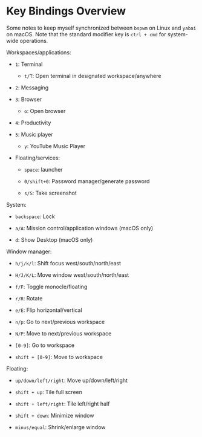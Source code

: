 Key Bindings Overview
=====================

Some notes to keep myself synchronized between `bspwm` on Linux and `yabai` on
macOS. Note that the standard modifier key is `ctrl + cmd` for system-wide
operations.

Workspaces/applications:

-   `1`: Terminal

    -   `t/T`: Open terminal in designated workspace/anywhere

-   `2`: Messaging

-   `3`: Browser

    -   `o`: Open browser

-   `4`: Productivity

-   `5`: Music player

    -   `y`: YouTube Music Player

-   Floating/services:

    -   `space`: launcher

    -   `0/shift+0`: Password manager/generate password

    -   `s/S`: Take screenshot

System:

-   `backspace`: Lock

-   `a/A`: Mission control/application windows (macOS only)

-   `d`: Show Desktop (macOS only)


Window manager:

-   `h/j/k/l`: Shift focus west/south/north/east

-   `H/J/K/L`: Move window west/south/north/east

-   `f/F`: Toggle monocle/floating

-   `r/R`: Rotate

-   `e/E`: Flip horizontal/vertical

-   `n/p`: Go to next/previous workspace

-   `N/P`: Move to next/previous workspace

-   `[0-9]`: Go to workspace

-   `shift + [0-9]`: Move to workspace


Floating:

-   `up/down/left/right`: Move up/down/left/right

-   `shift + up`: Tile full screen

-   `shift + left/right`: Tile left/right half

-   `shift + down`: Minimize window

-   `minus/equal`: Shrink/enlarge window
